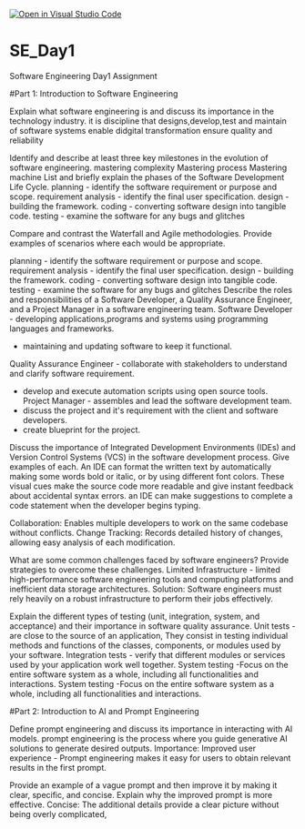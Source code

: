 [![Open in Visual Studio Code](https://classroom.github.com/assets/open-in-vscode-2e0aaae1b6195c2367325f4f02e2d04e9abb55f0b24a779b69b11b9e10269abc.svg)](https://classroom.github.com/online_ide?assignment_repo_id=18371797&assignment_repo_type=AssignmentRepo)
# SE_Day1
Software Engineering Day1 Assignment

#Part 1: Introduction to Software Engineering

Explain what software engineering is and discuss its importance in the technology industry.
it is discipline that designs,develop,test and maintain of software systems
enable didgital transformation
ensure quality and reliability


Identify and describe at least three key milestones in the evolution of software engineering.
mastering complexity
Mastering process
Mastering machine
List and briefly explain the phases of the Software Development Life Cycle.
planning - identify the software requirement or purpose and scope.
 requirement analysis - identify the final user specification. 
design - building the framework. 
coding - converting software design into tangible code.
 testing - examine the software for any bugs and glitches

Compare and contrast the Waterfall and Agile methodologies. Provide examples of scenarios where each would be appropriate.

planning - identify the software requirement or purpose and scope.
 requirement analysis - identify the final user specification. 
design - building the framework. 
coding - converting software design into tangible code.
 testing - examine the software for any bugs and glitches
Describe the roles and responsibilities of a Software Developer, a Quality Assurance Engineer, and a Project Manager in a software engineering team.
Software Developer - developing applications,programs and systems using programming languages and frameworks.
 - maintaining and updating software to keep it functional. 

Quality Assurance Engineer - collaborate with stakeholders to understand and clarify software requirement.
- develop and execute automation scripts using open source tools.
Project Manager - assembles and lead the software development team.
 - discuss the project and it's requirement with the client and software developers.
 - create blueprint for the project.

Discuss the importance of Integrated Development Environments (IDEs) and Version Control Systems (VCS) in the software development process. Give examples of each.
An IDE can format the written text by automatically making some words bold or italic, or by using different font colors. These visual cues make the source code more readable and give instant feedback about accidental syntax errors.
an IDE can make suggestions to complete a code statement when the developer begins typing.

Collaboration: Enables multiple developers to work on the same codebase without conflicts.
Change Tracking: Records detailed history of changes, allowing easy analysis of each modification. 

What are some common challenges faced by software engineers? Provide strategies to overcome these challenges.
Limited Infrastructure - limited high-performance software engineering tools and computing platforms and inefficient data storage architectures. 
 Solution: Software engineers must rely heavily on a robust infrastructure to perform their jobs effectively.

Explain the different types of testing (unit, integration, system, and acceptance) and their importance in software quality assurance.
Unit tests - are close to the source of an application, They consist in testing individual methods and functions of the classes, components, or modules used by your software.
Integration tests - verify that different modules or services used by your application work well together.
System testing -Focus on the entire software system as a whole, including all functionalities and interactions.
System testing -Focus on the entire software system as a whole, including all functionalities and interactions.

#Part 2: Introduction to AI and Prompt Engineering


Define prompt engineering and discuss its importance in interacting with AI models.
 prompt engineering  is the process where you guide generative AI solutions to generate desired outputs.
Importance:
Improved user experience - Prompt engineering makes it easy for users to obtain relevant results in the first prompt.

Provide an example of a vague prompt and then improve it by making it clear, specific, and concise. Explain why the improved prompt is more effective.
Concise: The additional details provide a clear picture without being overly complicated,
